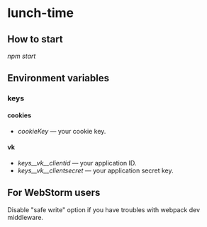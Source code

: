 # lunch-time

## How to start
*npm start*

## Environment variables
### keys
#### cookies
* *cookieKey* &mdash; your cookie key.
#### vk
* *keys__vk__clientid* &mdash; your application ID.
* *keys__vk__clientsecret* &mdash; your application secret key.

## For WebStorm users
Disable "safe write" option if you have troubles with webpack dev middleware.
